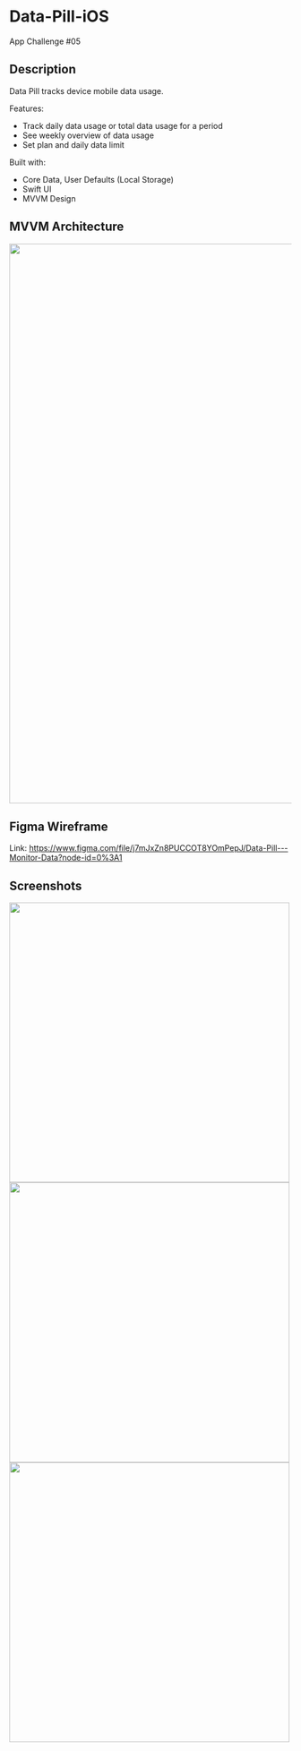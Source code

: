 # Data-Pill-iOS
App Challenge #05

## Description
Data Pill tracks device mobile data usage.

Features:
- Track daily data usage or total data usage for a period
- See weekly overview of data usage
- Set plan and daily data limit

Built with:
- Core Data, User Defaults (Local Storage)
- Swift UI 
- MVVM Design

## MVVM Architecture

<img src="https://user-images.githubusercontent.com/51541224/211184398-165e26e8-e7a0-43dd-9094-db7526680e49.png" width="1000">

## Figma Wireframe
Link: https://www.figma.com/file/j7mJxZn8PUCCOT8YOmPepJ/Data-Pill---Monitor-Data?node-id=0%3A1

## Screenshots

<img src="https://user-images.githubusercontent.com/51541224/210128016-73d6d2c6-1ed8-443d-aa21-42a97e0d8f97.png" width="500">
<img src="https://user-images.githubusercontent.com/51541224/210128023-f7f965ed-b1df-4f7b-bd5c-95f9e9c17bf9.png" width="500">
<img src="https://user-images.githubusercontent.com/51541224/200107818-15d136d0-30ef-4b9b-a59b-e01a75b5dccf.png" width="500">
